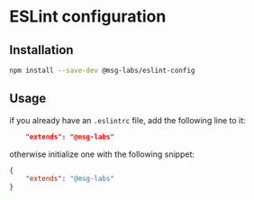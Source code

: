 # ESLint configuration

## Installation

```sh
npm install --save-dev @msg-labs/eslint-config
```

## Usage

if you already have an `.eslintrc` file, add the following line to it:

```json
    "extends": "@msg-labs"
```

otherwise initialize one with the following snippet:

```json
{
    "extends": "@msg-labs"
}
```
